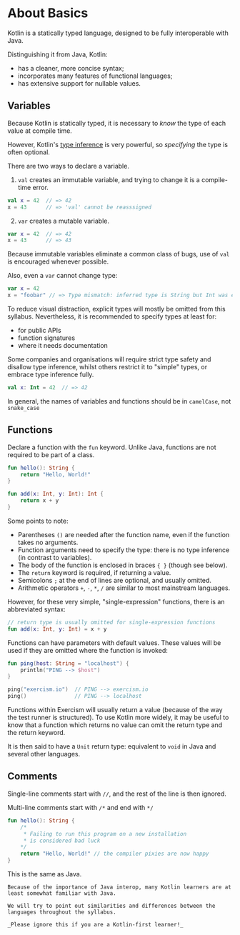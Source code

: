 # About Basics

Kotlin is a statically typed language, designed to be fully interoperable with Java.

Distinguishing it from Java, Kotlin:

- has a cleaner, more concise syntax;
- incorporates many features of functional languages;
- has extensive support for nullable values.

## Variables

Because Kotlin is statically typed, it is necessary to _know_ the type of each value at compile time.

However, Kotlin's [type inference][inference] is very powerful, so _specifying_ the type is often optional.

There are two ways to declare a variable.

1. `val` creates an immutable variable, and trying to change it is a compile-time error.

```kotlin
val x = 42  // => 42
x = 43      // => 'val' cannot be reasssigned
```

2. `var` creates a mutable variable.

```Kotlin
var x = 42  // => 42
x = 43      // => 43
```

Because immutable variables eliminate a common class of bugs, use of `val` is encouraged whenever possible.

Also, even a `var` cannot change type:

```kotlin
var x = 42
x = "foobar" // => Type mismatch: inferred type is String but Int was expected
```

To reduce visual distraction, explicit types will mostly be omitted from this syllabus.
Nevertheless, it is recommended to specify types at least for:

- for public APIs
- function signatures
- where it needs documentation

Some companies and organisations will require strict type safety and disallow type inference, whilst others restrict it to "simple" types, or embrace type inference fully.

```kotlin
val x: Int = 42  // => 42
```

In general, the names of variables and functions should be in `camelCase`, not `snake_case`

## Functions

Declare a function with the `fun` keyword.
Unlike Java, functions are not required to be part of a class.

```Kotlin
fun hello(): String {
    return "Hello, World!"
}

fun add(x: Int, y: Int): Int {
    return x + y
}
```

Some points to note:

- Parentheses `()` are needed after the function name, even if the function takes no arguments.
- Function arguments need to specify the type: there is no type inference (in contrast to variables).
- The body of the function is enclosed in braces `{ }` (though see below).
- The `return` keyword is required, if returning a value.
- Semicolons `;` at the end of lines are optional, and usually omitted.
- Arithmetic operators `+`, `-`, `*`, `/` are similar to most mainstream languages.

However, for these very simple, "single-expression" functions, there is an abbreviated syntax:

```Kotlin
// return type is usually omitted for single-expression functions
fun add(x: Int, y: Int) = x + y  
```
Functions can have parameters with default values. 
These values will be used if they are omitted where the function is invoked:

```kotlin
fun ping(host: String = "localhost") {
    println("PING --> $host")
}

ping("exercism.io")  // PING --> exercism.io
ping()               // PING --> localhost
```

Functions within Exercism will usually return a value (because of the way the test runner is structured).
To use Kotlin more widely, it may be useful to know that a function which returns no value can omit the return type and the return keyword.

It is then said to have a `Unit` return type: equivalent to `void` in Java and several other languages.

## Comments

Single-line comments start with `//`, and the rest of the line is then ignored.

Multi-line comments start with `/*` and end with `*/`

```Kotlin
fun hello(): String {
    /*
     * Failing to run this program on a new installation 
     * is considered bad luck
    */
    return "Hello, World!" // the compiler pixies are now happy
}
```

This is the same as Java.

~~~~exercism/note
Because of the importance of Java interop, many Kotlin learners are at least somewhat familiar with Java.

We will try to point out similarities and differences between the languages throughout the syllabus.

_Please ignore this if you are a Kotlin-first learner!_
~~~~


[inference]: https://en.wikipedia.org/wiki/Type_inference
